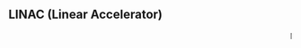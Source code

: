 ## LINAC (Linear Accelerator)

<marquee>Notes are done physically (There are lots of diagrams)</marquee>
